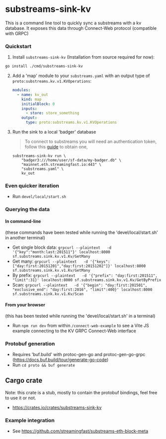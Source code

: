 # substreams-sink-kv

This is a command line tool to quickly sync a substreams with a kv database.
It exposes this data through Connect-Web protocol (compatible with GRPC)

### Quickstart

1. Install `substreams-sink-kv` (Installation from source required for now):

 ```bash
 go install ./cmd/substreams-sink-kv
 ```

2. Add a 'map' module to your `substreams.yaml` with an output type of `proto:substreams.kv.v1.KVOperations`:

    ```yaml
    modules:
      - name: kv_out
        kind: map
        initialBlock: 0
        inputs:
          - store: store_something
        output:
          type: proto:substreams.kv.v1.KVOperations
    ```

3. Run the sink to a local 'badger' database

    > To connect to substreams you will need an authentication token, follow this [guide](https://substreams.streamingfast.io/reference-and-specs/authentication) to obtain one,

    ```shell
    substreams-sink-kv run \
        "badger3:///home/user/sf-data/my-badger.db" \
        "mainnet.eth.streamingfast.io:443" \
        "substreams.yaml" \
        kv_out
    ```

### Even quicker iteration

* Run `devel/local/start.sh`

### Querying the data

#### In command-line

(these commands have been tested while running the 'devel/local/start.sh' in another terminal)

* Get single block data: `grpcurl --plaintext   -d '{"key":"month:last:201511"}' localhost:8000 sf.substreams.sink.kv.v1.Kv/GetMany`
* Get many: `grpcurl --plaintext   -d '{"keys":["day:first:20151201","day:first:20151202"]}' localhost:8000 sf.substreams.sink.kv.v1.Kv/GetMany`
* By prefix: `grpcurl --plaintext   -d '{"prefix": "day:first:201511", "limit":31}' localhost:8000 sf.substreams.sink.kv.v1.Kv/GetByPrefix`
* Scan: `grpcurl --plaintext   -d '{"begin": "day:first:201501", "exclusive_end": "day:first:2016", "limit":400}' localhost:8000 sf.substreams.sink.kv.v1.Kv/Scan`

#### From your browser

(this has been tested while running the 'devel/local/start.sh' in a terminal)

* Run `npm run dev` from within `/connect-web-example` to see a Vite JS example connecting to the KV GRPC Connect-Web interface

### Protobuf generation

* Requires 'buf.build' with protoc-gen-go and protoc-gen-go-grpc (https://docs.buf.build/tour/generate-go-code)
* Run `cd proto && buf generate`

## Cargo crate

Note: this crate is a stub, mostly to contain the protobuf bindings, feel free to use it or not.

* https://crates.io/crates/substreams-sink-kv

### Example integration

* See https://github.com/streamingfast/substreams-eth-block-meta
